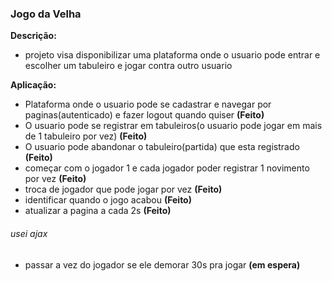### Jogo da Velha

**Descrição:**
+ projeto visa disponibilizar uma plataforma onde o usuario pode entrar e escolher um tabuleiro e jogar contra outro usuario

**Aplicação:**

+ Plataforma onde o usuario pode se cadastrar e navegar por paginas(autenticado) e fazer logout quando quiser **(Feito)**
+ O usuario pode se registrar em tabuleiros(o usuario pode jogar em mais de 1 tabuleiro por vez) **(Feito)**
+ O usuario pode abandonar o tabuleiro(partida) que esta registrado **(Feito)**
+  começar com o jogador 1 e cada jogador poder registrar 1 novimento por vez **(Feito)**
+  troca de jogador que pode jogar por vez **(Feito)**
+  identificar quando o jogo acabou **(Feito)**
+  atualizar a pagina a cada 2s **(Feito)** 
###### usei ajax


+  passar a vez do jogador se ele demorar 30s pra jogar **(em espera)**


